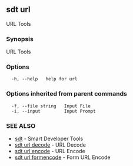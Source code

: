 ## sdt url

URL Tools

### Synopsis

URL Tools

### Options

```
  -h, --help   help for url
```

### Options inherited from parent commands

```
  -f, --file string   Input File
  -i, --input         Input Prompt
```

### SEE ALSO

* [sdt](sdt.md)	 - Smart Developer Tools
* [sdt url decode](sdt_url_decode.md)	 - URL Decode
* [sdt url encode](sdt_url_encode.md)	 - URL Encode
* [sdt url formencode](sdt_url_formencode.md)	 - Form URL Encode

